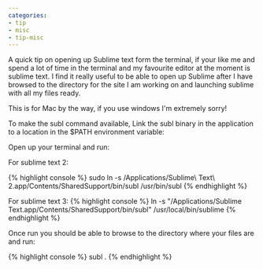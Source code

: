 ```yaml
---
categories:
- tip
- misc
- tip-misc
---
```


A quick tip on opening up Sublime text form the terminal, if your like me and spend a lot of time in the terminal and my favourite editor at the moment is sublime text. I find it really useful to be able to open up Sublime after I have browsed to the directory for the site I am working on and launching sublime with all my files ready.

This is for Mac by the way, if you use windows I'm extremely sorry!

To make the subl command available, Link the subl binary in the application to a location in the $PATH environment variable:

Open up your terminal and run:

For sublime text 2:

{% highlight console %}
sudo ln -s /Applications/Sublime\ Text\ 2.app/Contents/SharedSupport/bin/subl /usr/bin/subl
{% endhighlight %}

For sublime text 3:
{% highlight console %}
ln -s "/Applications/Sublime Text.app/Contents/SharedSupport/bin/subl" /usr/local/bin/sublime
{% endhighlight %}

Once run you should be able to browse to the directory where your files are and run:

{% highlight console %}
subl .
{% endhighlight %}